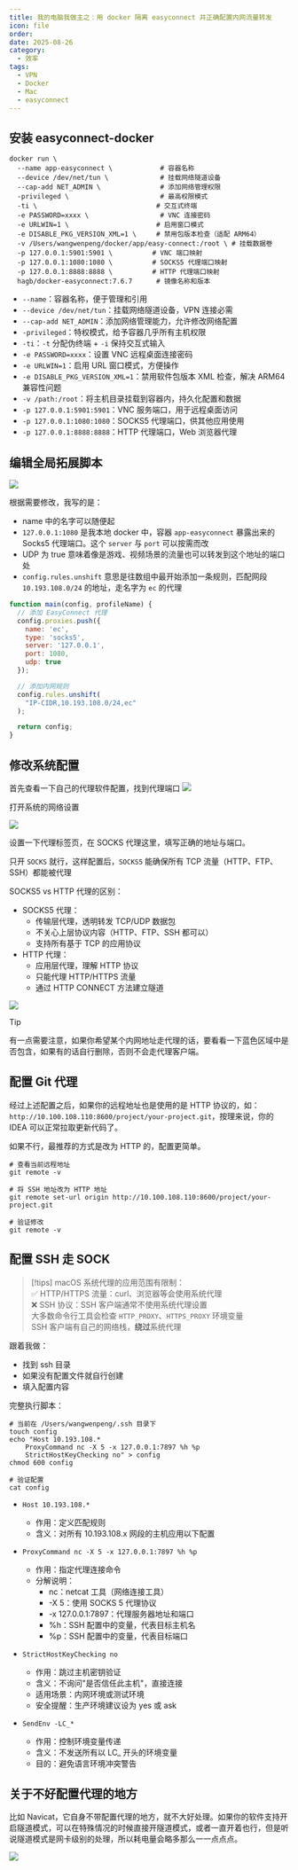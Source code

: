 ```yaml
---
title: 我的电脑我做主之：用 docker 隔离 easyconnect 并正确配置内网流量转发
icon: file
order:
date: 2025-08-26
category:
  - 效率
tags:
  - VPN
  - Docker
  - Mac
  - easyconnect
---
```

## 安装 easyconnect-docker

```shell
docker run \
  --name app-easyconnect \            # 容器名称
  --device /dev/net/tun \             # 挂载网络隧道设备
  --cap-add NET_ADMIN \               # 添加网络管理权限
  -privileged \                       # 最高权限模式
  -ti \                              # 交互式终端
  -e PASSWORD=xxxx \                  # VNC 连接密码
  -e URLWIN=1 \                      # 启用窗口模式
  -e DISABLE_PKG_VERSION_XML=1 \     # 禁用包版本检查（适配 ARM64）
  -v /Users/wangwenpeng/docker/app/easy-connect:/root \ # 挂载数据卷
  -p 127.0.0.1:5901:5901 \          # VNC 端口映射
  -p 127.0.0.1:1080:1080 \          # SOCKS5 代理端口映射
  -p 127.0.0.1:8888:8888 \          # HTTP 代理端口映射
  hagb/docker-easyconnect:7.6.7      # 镜像名称和版本
```

- `--name`：容器名称，便于管理和引用
- `--device /dev/net/tun`：挂载网络隧道设备，VPN 连接必需
- `--cap-add NET_ADMIN`：添加网络管理能力，允许修改网络配置
- `-privileged`：特权模式，给予容器几乎所有主机权限
- `-ti`：`-t` 分配伪终端 + `-i` 保持交互式输入
- `-e PASSWORD=xxxx`：设置 VNC 远程桌面连接密码
- `-e URLWIN=1`：启用 URL 窗口模式，方便操作
- `-e DISABLE_PKG_VERSION_XML=1`：禁用软件包版本 XML 检查，解决 ARM64 兼容性问题
- `-v /path:/root`：将主机目录挂载到容器内，持久化配置和数据
- `-p 127.0.0.1:5901:5901`：VNC 服务端口，用于远程桌面访问
- `-p 127.0.0.1:1080:1080`：SOCKS5 代理端口，供其他应用使用
- `-p 127.0.0.1:8888:8888`：HTTP 代理端口，Web 浏览器代理

## 编辑全局拓展脚本

![](../../appends/img/dock-easyconnect.jpg)

根据需要修改，我写的是：

- name 中的名字可以随便起
- `127.0.0.1:1080` 是我本地 docker 中，容器 `app-easyconnect` 暴露出来的 Socks5 代理端口。这个 `server` 与 `port` 可以按需而改
- UDP 为 true 意味着像是游戏、视频场景的流量也可以转发到这个地址的端口处
- `config.rules.unshift` 意思是往数组中最开始添加一条规则，匹配网段 `10.193.108.0/24` 的地址，走名字为 `ec` 的代理

```javascript
function main(config, profileName) {
  // 添加 EasyConnect 代理
  config.proxies.push({
    name: 'ec',
    type: 'socks5',
    server: '127.0.0.1',
    port: 1080,
    udp: true
  });

  // 添加内网规则
  config.rules.unshift(
    "IP-CIDR,10.193.108.0/24,ec"
  );

  return config;
}
```

## 修改系统配置

首先查看一下自己的代理软件配置，找到代理端口
![](../../appends/img/dock-easyconnect-3.jpeg)

打开系统的网络设置

![](../../appends/img/dock-easyconnect-4.jpeg)

设置一下代理标签页，在 SOCKS 代理这里，填写正确的地址与端口。

只开 `SOCKS` 就行，这样配置后，`SOCKS5` 能确保所有 TCP 流量（HTTP、FTP、SSH）都能被代理

SOCKS5 vs HTTP 代理的区别：

- SOCKS5 代理：
    - 传输层代理，透明转发 TCP/UDP 数据包
    - 不关心上层协议内容（HTTP、FTP、SSH 都可以）
    - 支持所有基于 TCP 的应用协议
- HTTP 代理：
    - 应用层代理，理解 HTTP 协议
    - 只能代理 HTTP/HTTPS 流量
    - 通过 HTTP CONNECT 方法建立隧道

![](../../appends/img/dock-easyconnect-2.jpeg)


> [!tip] 
> 有一点需要注意，如果你希望某个内网地址走代理的话，要看看一下蓝色区域中是否包含，如果有的话自行删除，否则不会走代理客户端。


## 配置 Git 代理

经过上述配置之后，如果你的远程地址也是使用的是 HTTP 协议的，如：`http://10.100.108.110:8600/project/your-project.git`，按理来说，你的 IDEA 可以正常拉取更新代码了。

如果不行，最推荐的方式是改为 HTTP 的，配置更简单。

```shell
# 查看当前远程地址
git remote -v

# 将 SSH 地址改为 HTTP 地址
git remote set-url origin http://10.100.108.110:8600/project/your-project.git

# 验证修改
git remote -v
```


## 配置 SSH 走 SOCK

> [!tips]
> macOS 系统代理的应用范围有限制：  
> ✅ HTTP/HTTPS 流量：curl、浏览器等会使用系统代理  
> ❌ SSH 协议：SSH 客户端通常不使用系统代理设置  
> 大多数命令行工具会检查 `HTTP_PROXY`、`HTTPS_PROXY` 环境变量  
> SSH 客户端有自己的网络栈，**绕过**系统代理  

跟着我做：
- 找到 ssh 目录
- 如果没有配置文件就自行创建
- 填入配置内容

完整执行脚本：
```shell
# 当前在 /Users/wangwenpeng/.ssh 目录下
touch config
echo "Host 10.193.108.*
    ProxyCommand nc -X 5 -x 127.0.0.1:7897 %h %p
    StrictHostKeyChecking no" > config
chmod 600 config

# 验证配置
cat config
```

-  `Host 10.193.108.*`
	- 作用：定义匹配规则
	- 含义：对所有 10.193.108.x 网段的主机应用以下配置

-  `ProxyCommand nc -X 5 -x 127.0.0.1:7897 %h %p`
	- 作用：指定代理连接命令
	- 分解说明：
		- nc：netcat 工具（网络连接工具）
		- -X 5：使用 SOCKS 5 代理协议
		- -x 127.0.0.1:7897：代理服务器地址和端口
		- %h：SSH 配置中的变量，代表目标主机名
		- %p：SSH 配置中的变量，代表目标端口

-  `StrictHostKeyChecking no`
	- 作用：跳过主机密钥验证
	- 含义：不询问"是否信任此主机"，直接连接
	- 适用场景：内网环境或测试环境
	- 安全提醒：生产环境建议设为 yes 或 ask

-  `SendEnv -LC_*`
	- 作用：控制环境变量传递
	- 含义：不发送所有以 LC_ 开头的环境变量
	- 目的：避免语言环境冲突警告

## 关于不好配置代理的地方

比如 Navicat，它自身不带配置代理的地方，就不大好处理。如果你的软件支持开启隧道模式，可以在特殊情况的时候直接开隧道模式，或者一直开着也行，但是听说隧道模式是网卡级别的处理，所以耗电量会略多那么一一点点点。

![](../../appends/img/dock-easyconnect.jpeg)
